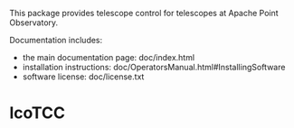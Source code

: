 This package provides telescope control for telescopes at Apache Point Observatory.

Documentation includes:

- the main documentation page: doc/index.html
- installation instructions: doc/OperatorsManual.html#InstallingSoftware
- software license: doc/license.txt
# lcoTCC
